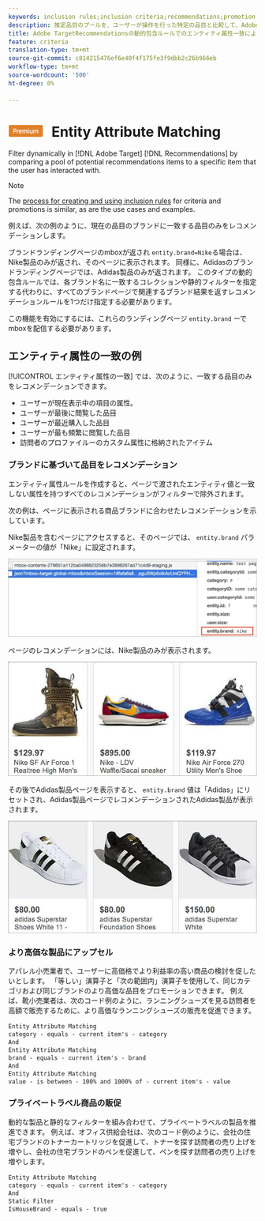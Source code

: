 ```yaml
---
keywords: inclusion rules;inclusion criteria;recommendations;promotion;promotions;dynamic filtering;dynamic;entity attribute matching
description: 推定品目のプールを、ユーザーが操作を行った特定の品目と比較して、Adobe TargetRecommendationsで動的にフィルタリングします。
title: Adobe TargetRecommendationsの動的包含ルールでのエンティティ属性一致によるフィルター
feature: criteria
translation-type: tm+mt
source-git-commit: c814215476ef6e40f4f175fe3f9dbb2c26b966eb
workflow-type: tm+mt
source-wordcount: '500'
ht-degree: 0%

---
```



# ![PREMIUM](/help/assets/premium.png) Entity Attribute Matching

Filter dynamically in [!DNL Adobe Target] [!DNL Recommendations] by comparing a pool of potential recommendations items to a specific item that the user has interacted with.

>[!NOTE]
>
>The [process for creating and using inclusion rules](/help/c-recommendations/c-algorithms/use-dynamic-and-static-inclusion-rules.md) for criteria and promotions is similar, as are the use cases and examples.

例えば、次の例のように、現在の品目のブランドに一致する品目のみをレコメンデーションします。

ブランドランディングページのmboxが返され `entity.brand=Nike`る場合は、Nike製品のみが返され、そのページに表示されます。 同様に、Adidasのブランドランディングページでは、Adidas製品のみが返されます。 このタイプの動的包含ルールでは、各ブランド名に一致するコレクションや静的フィルターを指定する代わりに、すべてのブランドページで関連するブランド結果を返すレコメンデーションルールを1つだけ指定する必要があります。

この機能を有効にするには、これらのランディングページ `entity.brand` ーでmboxを配信する必要があります。

## エンティティ属性の一致の例

[!UICONTROL エンティティ属性の一致] では、次のように、一致する品目のみをレコメンデーションできます。

* ユーザーが現在表示中の項目の属性。
* ユーザーが最後に閲覧した品目
* ユーザーが最近購入した品目
* ユーザーが最も頻繁に閲覧した品目
* 訪問者のプロファイルーのカスタム属性に格納されたアイテム

### ブランドに基づいて品目をレコメンデーション

エンティティ属性ルールを作成すると、ページで渡されたエンティティ値と一致しない属性を持つすべてのレコメンデーションがフィルターで除外されます。

次の例は、ページに表示される商品ブランドに合わせたレコメンデーションを示しています。

Nike製品を含むページにアクセスすると、そのページでは、 `entity.brand` パラメーターの値が「Nike」に設定されます。

![ターゲット呼び出しの例](/help/c-recommendations/c-algorithms/assets/example-target-call.png)

ページのレコメンデーションには、Nike製品のみが表示されます。

![ナイキの推奨事項](/help/c-recommendations/c-algorithms/assets/nike.png)

その後でAdidas製品ページを表示すると、 `entity.brand` 値は「Adidas」にリセットされ、Adidas製品ページでレコメンデーションされたAdidas製品が表示されます。

![アディダスの推奨事項](/help/c-recommendations/c-algorithms/assets/adidas.png)

### より高価な製品にアップセル

アパレル小売業者で、ユーザーに高価格でより利益率の高い商品の検討を促したいとします。 「等しい」演算子と「次の範囲内」演算子を使用して、同じカテゴリおよび同じブランドのより高価な品目をプロモーションできます。 例えば、靴小売業者は、次のコード例のように、ランニングシューズを見る訪問者を高額で販売するために、より高価なランニングシューズの販売を促進できます。

```
Entity Attribute Matching
category - equals - current item's - category 
And 
Entity Attribute Matching
brand - equals - current item's - brand 
And 
Entity Attribute Matching
value - is between - 100% and 1000% of - current item's - value
```

### プライベートラベル商品の販促

動的な製品と静的なフィルターを組み合わせて、プライベートラベルの製品を推進できます。 例えば、オフィス供給会社は、次のコード例のように、会社の住宅ブランドのトナーカートリッジを促進して、トナーを探す訪問者の売り上げを増やし、会社の住宅ブランドのペンを促進して、ペンを探す訪問者の売り上げを増やします。

```
Entity Attribute Matching
category - equals - current item's - category 
And
Static Filter
IsHouseBrand - equals - true
```

